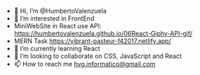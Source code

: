 - 👋 Hi, I’m @HumbertoValenzuela
- 👀 I’m interested in FrontEnd
- MiniWebSite in React use API: https://humbertovalenzuela.github.io/06React-Giphy-API-gif/
- MERN Task https://vibrant-pasteur-f42017.netlify.app/
- 🌱 I’m currently learning React
- 💞️ I’m looking to collaborate on CSS, JavaScript and React
- 📫 How to reach me hvg.informatico@gmail.com

<!---
HumbertoValenzuela/HumbertoValenzuela is a ✨ special ✨ repository because its `README.md` (this file) appears on your GitHub profile.
You can click the Preview link to take a look at your changes.
--->
